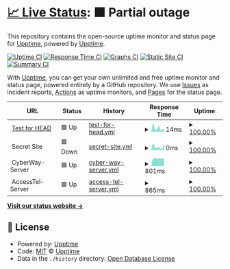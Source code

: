 # [📈 Live Status](https://demo.upptime.js.org): <!--live status--> **🟧 Partial outage**

This repository contains the open-source uptime monitor and status page for [Upptime](https://upptime.js.org), powered by [Upptime](https://github.com/upptime/upptime).

[![Uptime CI](https://github.com/mdrathik/upptime/workflows/Uptime%20CI/badge.svg)](https://github.com/upptime/upptime/actions?query=workflow%3A%22Uptime+CI%22)
[![Response Time CI](https://github.com/mdrathik/upptime/workflows/Response%20Time%20CI/badge.svg)](https://github.com/upptime/upptime/actions?query=workflow%3A%22Response+Time+CI%22)
[![Graphs CI](https://github.com/mdrathik/upptime/workflows/Graphs%20CI/badge.svg)](https://github.com/upptime/upptime/actions?query=workflow%3A%22Graphs+CI%22)
[![Static Site CI](https://github.com/mdrathik/upptime/workflows/Static%20Site%20CI/badge.svg)](https://github.com/upptime/upptime/actions?query=workflow%3A%22Static+Site+CI%22)
[![Summary CI](https://github.com/mdrathik/upptime/workflows/Summary%20CI/badge.svg)](https://github.com/upptime/upptime/actions?query=workflow%3A%22Summary+CI%22)

With [Upptime](https://upptime.js.org), you can get your own unlimited and free uptime monitor and status page, powered entirely by a GitHub repository. We use [Issues](https://github.com/upptime/upptime/issues) as incident reports, [Actions](https://github.com/upptime/upptime/actions) as uptime monitors, and [Pages](https://demo.upptime.js.org) for the status page.

<!--start: status pages-->
<!-- This summary is generated by Upptime (https://github.com/upptime/upptime) -->
<!-- Do not edit this manually, your changes will be overwritten -->
<!-- prettier-ignore -->
| URL | Status | History | Response Time | Uptime |
| --- | ------ | ------- | ------------- | ------ |
| <img alt="" src="https://favicons.githubusercontent.com/www.google.com" height="13"> [Test for HEAD](https://www.google.com) | 🟩 Up | [test-for-head.yml](https://github.com/mdrathik/upptime/commits/HEAD/history/test-for-head.yml) | <details><summary><img alt="Response time graph" src="./graphs/test-for-head/response-time-week.png" height="20"> 14ms</summary><br><a href="https://mdrathik.github.io/history/test-for-head"><img alt="Response time 14" src="https://img.shields.io/endpoint?url=https%3A%2F%2Fraw.githubusercontent.com%2Fmdrathik%2Fupptime%2FHEAD%2Fapi%2Ftest-for-head%2Fresponse-time.json"></a><br><a href="https://mdrathik.github.io/history/test-for-head"><img alt="24-hour response time 14" src="https://img.shields.io/endpoint?url=https%3A%2F%2Fraw.githubusercontent.com%2Fmdrathik%2Fupptime%2FHEAD%2Fapi%2Ftest-for-head%2Fresponse-time-day.json"></a><br><a href="https://mdrathik.github.io/history/test-for-head"><img alt="7-day response time 14" src="https://img.shields.io/endpoint?url=https%3A%2F%2Fraw.githubusercontent.com%2Fmdrathik%2Fupptime%2FHEAD%2Fapi%2Ftest-for-head%2Fresponse-time-week.json"></a><br><a href="https://mdrathik.github.io/history/test-for-head"><img alt="30-day response time 14" src="https://img.shields.io/endpoint?url=https%3A%2F%2Fraw.githubusercontent.com%2Fmdrathik%2Fupptime%2FHEAD%2Fapi%2Ftest-for-head%2Fresponse-time-month.json"></a><br><a href="https://mdrathik.github.io/history/test-for-head"><img alt="1-year response time 14" src="https://img.shields.io/endpoint?url=https%3A%2F%2Fraw.githubusercontent.com%2Fmdrathik%2Fupptime%2FHEAD%2Fapi%2Ftest-for-head%2Fresponse-time-year.json"></a></details> | <details><summary><a href="https://mdrathik.github.io/history/test-for-head">100.00%</a></summary><a href="https://mdrathik.github.io/history/test-for-head"><img alt="All-time uptime 100.00%" src="https://img.shields.io/endpoint?url=https%3A%2F%2Fraw.githubusercontent.com%2Fmdrathik%2Fupptime%2FHEAD%2Fapi%2Ftest-for-head%2Fuptime.json"></a><br><a href="https://mdrathik.github.io/history/test-for-head"><img alt="24-hour uptime 100.00%" src="https://img.shields.io/endpoint?url=https%3A%2F%2Fraw.githubusercontent.com%2Fmdrathik%2Fupptime%2FHEAD%2Fapi%2Ftest-for-head%2Fuptime-day.json"></a><br><a href="https://mdrathik.github.io/history/test-for-head"><img alt="7-day uptime 100.00%" src="https://img.shields.io/endpoint?url=https%3A%2F%2Fraw.githubusercontent.com%2Fmdrathik%2Fupptime%2FHEAD%2Fapi%2Ftest-for-head%2Fuptime-week.json"></a><br><a href="https://mdrathik.github.io/history/test-for-head"><img alt="30-day uptime 100.00%" src="https://img.shields.io/endpoint?url=https%3A%2F%2Fraw.githubusercontent.com%2Fmdrathik%2Fupptime%2FHEAD%2Fapi%2Ftest-for-head%2Fuptime-month.json"></a><br><a href="https://mdrathik.github.io/history/test-for-head"><img alt="1-year uptime 100.00%" src="https://img.shields.io/endpoint?url=https%3A%2F%2Fraw.githubusercontent.com%2Fmdrathik%2Fupptime%2FHEAD%2Fapi%2Ftest-for-head%2Fuptime-year.json"></a></details>
| <img alt="" src="https://favicons.githubusercontent.com/null" height="13"> Secret Site | 🟥 Down | [secret-site.yml](https://github.com/mdrathik/upptime/commits/HEAD/history/secret-site.yml) | <details><summary><img alt="Response time graph" src="./graphs/secret-site/response-time-week.png" height="20"> 0ms</summary><br><a href="https://mdrathik.github.io/history/secret-site"><img alt="Response time 0" src="https://img.shields.io/endpoint?url=https%3A%2F%2Fraw.githubusercontent.com%2Fmdrathik%2Fupptime%2FHEAD%2Fapi%2Fsecret-site%2Fresponse-time.json"></a><br><a href="https://mdrathik.github.io/history/secret-site"><img alt="24-hour response time 0" src="https://img.shields.io/endpoint?url=https%3A%2F%2Fraw.githubusercontent.com%2Fmdrathik%2Fupptime%2FHEAD%2Fapi%2Fsecret-site%2Fresponse-time-day.json"></a><br><a href="https://mdrathik.github.io/history/secret-site"><img alt="7-day response time 0" src="https://img.shields.io/endpoint?url=https%3A%2F%2Fraw.githubusercontent.com%2Fmdrathik%2Fupptime%2FHEAD%2Fapi%2Fsecret-site%2Fresponse-time-week.json"></a><br><a href="https://mdrathik.github.io/history/secret-site"><img alt="30-day response time 0" src="https://img.shields.io/endpoint?url=https%3A%2F%2Fraw.githubusercontent.com%2Fmdrathik%2Fupptime%2FHEAD%2Fapi%2Fsecret-site%2Fresponse-time-month.json"></a><br><a href="https://mdrathik.github.io/history/secret-site"><img alt="1-year response time 0" src="https://img.shields.io/endpoint?url=https%3A%2F%2Fraw.githubusercontent.com%2Fmdrathik%2Fupptime%2FHEAD%2Fapi%2Fsecret-site%2Fresponse-time-year.json"></a></details> | <details><summary><a href="https://mdrathik.github.io/history/secret-site">100.00%</a></summary><a href="https://mdrathik.github.io/history/secret-site"><img alt="All-time uptime 100.00%" src="https://img.shields.io/endpoint?url=https%3A%2F%2Fraw.githubusercontent.com%2Fmdrathik%2Fupptime%2FHEAD%2Fapi%2Fsecret-site%2Fuptime.json"></a><br><a href="https://mdrathik.github.io/history/secret-site"><img alt="24-hour uptime 100.00%" src="https://img.shields.io/endpoint?url=https%3A%2F%2Fraw.githubusercontent.com%2Fmdrathik%2Fupptime%2FHEAD%2Fapi%2Fsecret-site%2Fuptime-day.json"></a><br><a href="https://mdrathik.github.io/history/secret-site"><img alt="7-day uptime 100.00%" src="https://img.shields.io/endpoint?url=https%3A%2F%2Fraw.githubusercontent.com%2Fmdrathik%2Fupptime%2FHEAD%2Fapi%2Fsecret-site%2Fuptime-week.json"></a><br><a href="https://mdrathik.github.io/history/secret-site"><img alt="30-day uptime 100.00%" src="https://img.shields.io/endpoint?url=https%3A%2F%2Fraw.githubusercontent.com%2Fmdrathik%2Fupptime%2FHEAD%2Fapi%2Fsecret-site%2Fuptime-month.json"></a><br><a href="https://mdrathik.github.io/history/secret-site"><img alt="1-year uptime 100.00%" src="https://img.shields.io/endpoint?url=https%3A%2F%2Fraw.githubusercontent.com%2Fmdrathik%2Fupptime%2FHEAD%2Fapi%2Fsecret-site%2Fuptime-year.json"></a></details>
| <img alt="" src="https://favicons.githubusercontent.com/null" height="13"> CyberWay-Server | 🟩 Up | [cyber-way-server.yml](https://github.com/mdrathik/upptime/commits/HEAD/history/cyber-way-server.yml) | <details><summary><img alt="Response time graph" src="./graphs/cyber-way-server/response-time-week.png" height="20"> 801ms</summary><br><a href="https://mdrathik.github.io/history/cyber-way-server"><img alt="Response time 801" src="https://img.shields.io/endpoint?url=https%3A%2F%2Fraw.githubusercontent.com%2Fmdrathik%2Fupptime%2FHEAD%2Fapi%2Fcyber-way-server%2Fresponse-time.json"></a><br><a href="https://mdrathik.github.io/history/cyber-way-server"><img alt="24-hour response time 801" src="https://img.shields.io/endpoint?url=https%3A%2F%2Fraw.githubusercontent.com%2Fmdrathik%2Fupptime%2FHEAD%2Fapi%2Fcyber-way-server%2Fresponse-time-day.json"></a><br><a href="https://mdrathik.github.io/history/cyber-way-server"><img alt="7-day response time 801" src="https://img.shields.io/endpoint?url=https%3A%2F%2Fraw.githubusercontent.com%2Fmdrathik%2Fupptime%2FHEAD%2Fapi%2Fcyber-way-server%2Fresponse-time-week.json"></a><br><a href="https://mdrathik.github.io/history/cyber-way-server"><img alt="30-day response time 801" src="https://img.shields.io/endpoint?url=https%3A%2F%2Fraw.githubusercontent.com%2Fmdrathik%2Fupptime%2FHEAD%2Fapi%2Fcyber-way-server%2Fresponse-time-month.json"></a><br><a href="https://mdrathik.github.io/history/cyber-way-server"><img alt="1-year response time 801" src="https://img.shields.io/endpoint?url=https%3A%2F%2Fraw.githubusercontent.com%2Fmdrathik%2Fupptime%2FHEAD%2Fapi%2Fcyber-way-server%2Fresponse-time-year.json"></a></details> | <details><summary><a href="https://mdrathik.github.io/history/cyber-way-server">100.00%</a></summary><a href="https://mdrathik.github.io/history/cyber-way-server"><img alt="All-time uptime 100.00%" src="https://img.shields.io/endpoint?url=https%3A%2F%2Fraw.githubusercontent.com%2Fmdrathik%2Fupptime%2FHEAD%2Fapi%2Fcyber-way-server%2Fuptime.json"></a><br><a href="https://mdrathik.github.io/history/cyber-way-server"><img alt="24-hour uptime 100.00%" src="https://img.shields.io/endpoint?url=https%3A%2F%2Fraw.githubusercontent.com%2Fmdrathik%2Fupptime%2FHEAD%2Fapi%2Fcyber-way-server%2Fuptime-day.json"></a><br><a href="https://mdrathik.github.io/history/cyber-way-server"><img alt="7-day uptime 100.00%" src="https://img.shields.io/endpoint?url=https%3A%2F%2Fraw.githubusercontent.com%2Fmdrathik%2Fupptime%2FHEAD%2Fapi%2Fcyber-way-server%2Fuptime-week.json"></a><br><a href="https://mdrathik.github.io/history/cyber-way-server"><img alt="30-day uptime 100.00%" src="https://img.shields.io/endpoint?url=https%3A%2F%2Fraw.githubusercontent.com%2Fmdrathik%2Fupptime%2FHEAD%2Fapi%2Fcyber-way-server%2Fuptime-month.json"></a><br><a href="https://mdrathik.github.io/history/cyber-way-server"><img alt="1-year uptime 100.00%" src="https://img.shields.io/endpoint?url=https%3A%2F%2Fraw.githubusercontent.com%2Fmdrathik%2Fupptime%2FHEAD%2Fapi%2Fcyber-way-server%2Fuptime-year.json"></a></details>
| <img alt="" src="https://favicons.githubusercontent.com/null" height="13"> AccessTel-Server | 🟩 Up | [access-tel-server.yml](https://github.com/mdrathik/upptime/commits/HEAD/history/access-tel-server.yml) | <details><summary><img alt="Response time graph" src="./graphs/access-tel-server/response-time-week.png" height="20"> 865ms</summary><br><a href="https://mdrathik.github.io/history/access-tel-server"><img alt="Response time 865" src="https://img.shields.io/endpoint?url=https%3A%2F%2Fraw.githubusercontent.com%2Fmdrathik%2Fupptime%2FHEAD%2Fapi%2Faccess-tel-server%2Fresponse-time.json"></a><br><a href="https://mdrathik.github.io/history/access-tel-server"><img alt="24-hour response time 865" src="https://img.shields.io/endpoint?url=https%3A%2F%2Fraw.githubusercontent.com%2Fmdrathik%2Fupptime%2FHEAD%2Fapi%2Faccess-tel-server%2Fresponse-time-day.json"></a><br><a href="https://mdrathik.github.io/history/access-tel-server"><img alt="7-day response time 865" src="https://img.shields.io/endpoint?url=https%3A%2F%2Fraw.githubusercontent.com%2Fmdrathik%2Fupptime%2FHEAD%2Fapi%2Faccess-tel-server%2Fresponse-time-week.json"></a><br><a href="https://mdrathik.github.io/history/access-tel-server"><img alt="30-day response time 865" src="https://img.shields.io/endpoint?url=https%3A%2F%2Fraw.githubusercontent.com%2Fmdrathik%2Fupptime%2FHEAD%2Fapi%2Faccess-tel-server%2Fresponse-time-month.json"></a><br><a href="https://mdrathik.github.io/history/access-tel-server"><img alt="1-year response time 865" src="https://img.shields.io/endpoint?url=https%3A%2F%2Fraw.githubusercontent.com%2Fmdrathik%2Fupptime%2FHEAD%2Fapi%2Faccess-tel-server%2Fresponse-time-year.json"></a></details> | <details><summary><a href="https://mdrathik.github.io/history/access-tel-server">100.00%</a></summary><a href="https://mdrathik.github.io/history/access-tel-server"><img alt="All-time uptime 100.00%" src="https://img.shields.io/endpoint?url=https%3A%2F%2Fraw.githubusercontent.com%2Fmdrathik%2Fupptime%2FHEAD%2Fapi%2Faccess-tel-server%2Fuptime.json"></a><br><a href="https://mdrathik.github.io/history/access-tel-server"><img alt="24-hour uptime 100.00%" src="https://img.shields.io/endpoint?url=https%3A%2F%2Fraw.githubusercontent.com%2Fmdrathik%2Fupptime%2FHEAD%2Fapi%2Faccess-tel-server%2Fuptime-day.json"></a><br><a href="https://mdrathik.github.io/history/access-tel-server"><img alt="7-day uptime 100.00%" src="https://img.shields.io/endpoint?url=https%3A%2F%2Fraw.githubusercontent.com%2Fmdrathik%2Fupptime%2FHEAD%2Fapi%2Faccess-tel-server%2Fuptime-week.json"></a><br><a href="https://mdrathik.github.io/history/access-tel-server"><img alt="30-day uptime 100.00%" src="https://img.shields.io/endpoint?url=https%3A%2F%2Fraw.githubusercontent.com%2Fmdrathik%2Fupptime%2FHEAD%2Fapi%2Faccess-tel-server%2Fuptime-month.json"></a><br><a href="https://mdrathik.github.io/history/access-tel-server"><img alt="1-year uptime 100.00%" src="https://img.shields.io/endpoint?url=https%3A%2F%2Fraw.githubusercontent.com%2Fmdrathik%2Fupptime%2FHEAD%2Fapi%2Faccess-tel-server%2Fuptime-year.json"></a></details>

<!--end: status pages-->

[**Visit our status website →**](https://demo.upptime.js.org)

## 📄 License

- Powered by: [Upptime](https://github.com/upptime/upptime)
- Code: [MIT](./LICENSE) © [Upptime](https://upptime.js.org)
- Data in the `./history` directory: [Open Database License](https://opendatacommons.org/licenses/odbl/1-0/)
